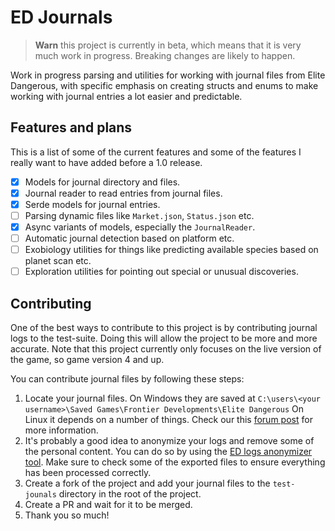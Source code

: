 # ED Journals

> **Warn** this project is currently in beta, which means that it is very much work in progress. Breaking
> changes are likely to happen.

Work in progress parsing and utilities for working with journal files from Elite Dangerous, with specific emphasis on
creating structs and enums to make working with journal entries a lot easier and predictable.

## Features and plans

This is a list of some of the current features and some of the features I really want to have added before a 1.0
release.

- [x] Models for journal directory and files.
- [x] Journal reader to read entries from journal files.
- [x] Serde models for journal entries.
- [ ] Parsing dynamic files like `Market.json`, `Status.json` etc.
- [x] Async variants of models, especially the `JournalReader`.
- [ ] Automatic journal detection based on platform etc.
- [ ] Exobiology utilities for things like predicting available species based on planet scan etc.
- [ ] Exploration utilities for pointing out special or unusual discoveries.

## Contributing

One of the best ways to contribute to this project is by contributing journal logs to the test-suite. Doing this will
allow the project to be more and more accurate. Note that this project currently only focuses on the live version of the
game, so game version 4 and up.

You can contribute journal files by following these steps:

1. Locate your journal files. On Windows they are saved at `C:\users\<your username>\Saved Games\Frontier Developments\Elite Dangerous`
   On Linux it depends on a number of things. Check our this [forum post](https://forums.frontier.co.uk/threads/solved-linux-journal-files.507750/) for more information.
2. It's probably a good idea to anonymize your logs and remove some of the personal content. You can do so by using the
   [ED logs anonymizer tool](https://rster2002.github.io/ed-log-anonymizer/). Make sure to check some of the exported
   files to ensure everything has been processed correctly.
3. Create a fork of the project and add your journal files to the `test-jounals` directory in the root of the project.
4. Create a PR and wait for it to be merged.
5. Thank you so much!
